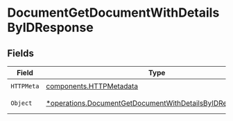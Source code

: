 # DocumentGetDocumentWithDetailsByIDResponse


## Fields

| Field                                                                                                                                   | Type                                                                                                                                    | Required                                                                                                                                | Description                                                                                                                             |
| --------------------------------------------------------------------------------------------------------------------------------------- | --------------------------------------------------------------------------------------------------------------------------------------- | --------------------------------------------------------------------------------------------------------------------------------------- | --------------------------------------------------------------------------------------------------------------------------------------- |
| `HTTPMeta`                                                                                                                              | [components.HTTPMetadata](../../models/components/httpmetadata.md)                                                                      | :heavy_check_mark:                                                                                                                      | N/A                                                                                                                                     |
| `Object`                                                                                                                                | [*operations.DocumentGetDocumentWithDetailsByIDResponseBody](../../models/operations/documentgetdocumentwithdetailsbyidresponsebody.md) | :heavy_minus_sign:                                                                                                                      | Successful response                                                                                                                     |